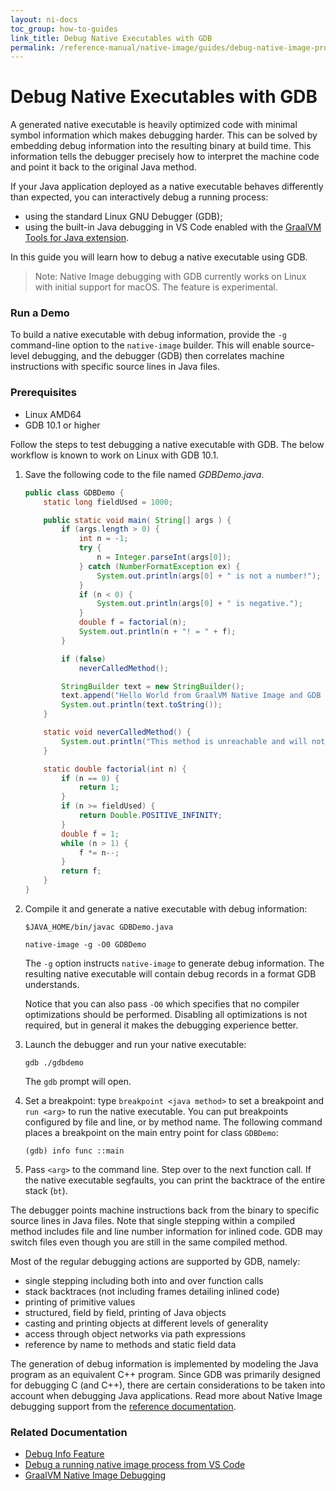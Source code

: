 ```yaml
---
layout: ni-docs
toc_group: how-to-guides
link_title: Debug Native Executables with GDB
permalink: /reference-manual/native-image/guides/debug-native-image-process/
---
```


# Debug Native Executables with GDB

A generated native executable is heavily optimized code with minimal symbol information which makes debugging harder.
This can be solved by embedding debug information into the resulting binary at build time.
This information tells the debugger precisely how to interpret the machine code and point it back to the original Java method.

If your Java application deployed as a native executable behaves differently than expected, you can interactively debug a running process:

- using the standard Linux GNU Debugger (GDB);
- using the built-in Java debugging in VS Code enabled with the [GraalVM Tools for Java extension](https://marketplace.visualstudio.com/items?itemName=oracle-labs-graalvm.graalvm).

In this guide you will learn how to debug a native executable using GDB. 

> Note: Native Image debugging with GDB currently works on Linux with initial support for macOS. The feature is experimental.

### Run a Demo

To build a native executable with debug information, provide the `-g` command-line option to the `native-image` builder.
This will enable source-level debugging, and the debugger (GDB) then correlates machine instructions with specific source lines in Java files. 

### Prerequisites

- Linux AMD64
- GDB 10.1 or higher

Follow the steps to test debugging a native executable with GDB. The below workflow is known to work on Linux with GDB 10.1.

1. Save the following code to the file named _GDBDemo.java_.

    ```java
    public class GDBDemo {
        static long fieldUsed = 1000;

        public static void main( String[] args ) {
            if (args.length > 0) {
                int n = -1;
                try {
                    n = Integer.parseInt(args[0]);
                } catch (NumberFormatException ex) {
                    System.out.println(args[0] + " is not a number!");
                }
                if (n < 0) {
                    System.out.println(args[0] + " is negative.");
                }
                double f = factorial(n);
                System.out.println(n + "! = " + f);
            } 

            if (false)
                neverCalledMethod();

            StringBuilder text = new StringBuilder();
            text.append("Hello World from GraalVM Native Image and GDB in Java.\n");
            System.out.println(text.toString());
        }

        static void neverCalledMethod() {
            System.out.println("This method is unreachable and will not be included in the native executable.");
        }

        static double factorial(int n) {
            if (n == 0) {
                return 1;
            }
            if (n >= fieldUsed) {
                return Double.POSITIVE_INFINITY;
            }
            double f = 1;
            while (n > 1) {
                f *= n--;
            }
            return f;
        }
    }
    ```

2. Compile it and generate a native executable with debug information:

    ```shell 
    $JAVA_HOME/bin/javac GDBDemo.java
    ```
    ```shell
    native-image -g -O0 GDBDemo
    ```
    The `-g` option instructs `native-image` to generate debug information. The resulting native executable will contain debug records in a format GDB understands.

    Notice that you can also pass `-O0` which specifies that no compiler optimizations should be performed. Disabling all optimizations is not required, but in general it makes the debugging experience better.

3. Launch the debugger and run your native executable:

    ```shell
    gdb ./gdbdemo
    ```
    The `gdb` prompt will open.
 
4. Set a breakpoint: type `breakpoint <java method>` to set a breakpoint and `run <arg>` to run the native executable. You can put breakpoints configured by file and line, or by method name. The following command places a breakpoint on the main entry point for class `GDBDemo`:

    ```
    (gdb) info func ::main
    ```

    <!-- ```
    (gdb) args.length > 0
    ``` -->
5. Pass `<arg>` to the command line. Step over to the next function call. If the native executable segfaults, you can print the backtrace of the entire stack (`bt`).

The debugger points machine instructions back from the binary to specific source lines in Java files. Note that single stepping within a compiled method includes file and line number information for inlined code. GDB may switch files even though you are still in the same compiled method.

Most of the regular debugging actions are supported by GDB, namely:

  - single stepping including both into and over function calls
  - stack backtraces (not including frames detailing inlined code)
  - printing of primitive values
  - structured, field by field, printing of Java objects
  - casting and printing objects at different levels of generality
  - access through object networks via path expressions
  - reference by name to methods and static field data

The generation of debug information is implemented by modeling the Java program as an equivalent C++ program.  Since GDB was primarily designed for debugging C (and C++), there are certain considerations to be taken into account when debugging Java applications. 
Read more about Native Image debugging support from the [reference documentation](../DebugInfo.md#special-considerations-for-debugging-java-from-gdb).

### Related Documentation

- [Debug Info Feature](../DebugInfo.md)
- [Debug a running native image process from VS Code](../../../tools/vscode/graalvm/native-image-debugging.md)
- [GraalVM Native Image Debugging](https://luna.oracle.com/lab/cbe9d331-5dbc-4300-a5ca-20b88346cbcf)